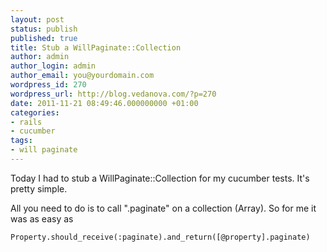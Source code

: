 ```yaml
---
layout: post
status: publish
published: true
title: Stub a WillPaginate::Collection
author: admin
author_login: admin
author_email: you@yourdomain.com
wordpress_id: 270
wordpress_url: http://blog.vedanova.com/?p=270
date: 2011-11-21 08:49:46.000000000 +01:00
categories:
- rails
- cucumber
tags:
- will paginate
---
```

Today I had to stub a WillPaginate::Collection for my cucumber tests. It's pretty simple.

All you need to do is to call ".paginate" on a collection (Array).
So for me it was as easy as

    Property.should_receive(:paginate).and_return([@property].paginate)


